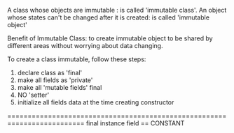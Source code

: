 A class whose objects are immutable : is called 'immutable class'.
An object whose states can't be changed after it is created: is called 'immutable object'

Benefit of Immutable Class: to create immutable object to be shared by different areas without worrying about data changing.

To create a class immutable, follow these steps:
1) declare class as 'final'
2) make all fields as 'private'
3) make all 'mutable fields' final
4) NO 'setter'
5) initialize all fields data at the time creating constructor


=========================================================================
final instance field == CONSTANT

